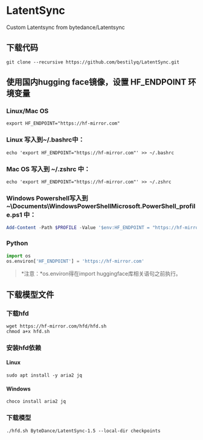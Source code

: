 # LatentSync
Custom Latentsync from bytedance/Latentsync

## 下载代码
```shell
git clone --recursive https://github.com/bestilyq/LatentSync.git
```

## 使用国内hugging face镜像，设置 HF_ENDPOINT 环境变量
### Linux/Mac OS
```shell
export HF_ENDPOINT="https://hf-mirror.com"
```

### Linux 写入到~/.bashrc中：
```shell
echo 'export HF_ENDPOINT="https://hf-mirror.com"' >> ~/.bashrc
```

### Mac OS 写入到 ~/.zshrc 中：
```shell
echo 'export HF_ENDPOINT="https://hf-mirror.com"' >> ~/.zshrc
```

### Windows Powershell写入到 ~\Documents\WindowsPowerShellMicrosoft.PowerShell_profile.ps1 中：
```powershell
Add-Content -Path $PROFILE -Value '$env:HF_ENDPOINT = "https://hf-mirror.com"'
```

### Python
```python
import os
os.environ['HF_ENDPOINT'] = 'https://hf-mirror.com'
```
>*注意：*os.environ得在import huggingface库相关语句之前执行。

## 下载模型文件
### 下载hfd
```shell
wget https://hf-mirror.com/hfd/hfd.sh
chmod a+x hfd.sh
```

### 安装hfd依赖
#### Linux
```shell
sudo apt install -y aria2 jq
```
#### Windows
```shell
choco install aria2 jq
```

### 下载模型
```shell
./hfd.sh ByteDance/LatentSync-1.5 --local-dir checkpoints
```